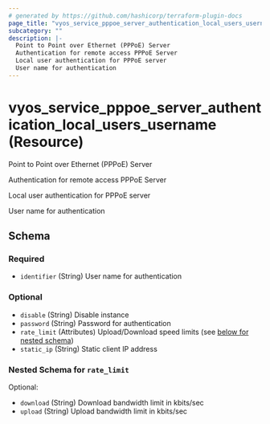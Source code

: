 ```yaml
---
# generated by https://github.com/hashicorp/terraform-plugin-docs
page_title: "vyos_service_pppoe_server_authentication_local_users_username Resource - vyos"
subcategory: ""
description: |-
  Point to Point over Ethernet (PPPoE) Server
  Authentication for remote access PPPoE Server
  Local user authentication for PPPoE server
  User name for authentication
---
```


# vyos_service_pppoe_server_authentication_local_users_username (Resource)

Point to Point over Ethernet (PPPoE) Server

Authentication for remote access PPPoE Server

Local user authentication for PPPoE server

User name for authentication



<!-- schema generated by tfplugindocs -->
## Schema

### Required

- `identifier` (String) User name for authentication

### Optional

- `disable` (String) Disable instance
- `password` (String) Password for authentication
- `rate_limit` (Attributes) Upload/Download speed limits (see [below for nested schema](#nestedatt--rate_limit))
- `static_ip` (String) Static client IP address

<a id="nestedatt--rate_limit"></a>
### Nested Schema for `rate_limit`

Optional:

- `download` (String) Download bandwidth limit in kbits/sec
- `upload` (String) Upload bandwidth limit in kbits/sec
